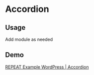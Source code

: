 # Accordion
## Usage
Add module as needed

## Demo
[REPEAT Example WordPress | Accordion](https://test-repeat-example-wordpress.pantheonsite.io/accordion)
